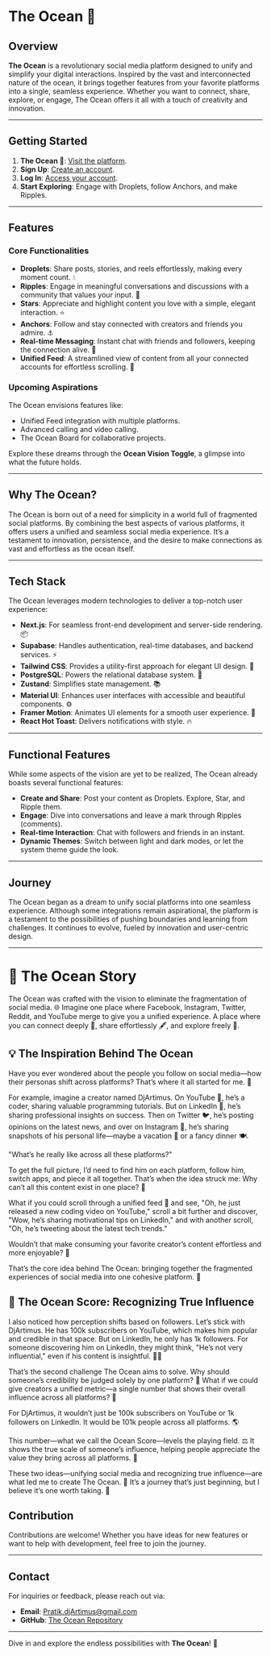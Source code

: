 # The Ocean 🌊

## Overview

**The Ocean** is a revolutionary social media platform designed to unify and simplify your digital interactions. Inspired by the vast and interconnected nature of the ocean, it brings together features from your favorite platforms into a single, seamless experience. Whether you want to connect, share, explore, or engage, The Ocean offers it all with a touch of creativity and innovation.

---


## Getting Started

1. **The Ocean 🌊**: [Visit the platform](https://social-ocean.vercel.app).
1. **Sign Up**: [Create an account](https://social-ocean.vercel.app/signup).
2. **Log In**: [Access your account](https://social-ocean.vercel.app/login).
3. **Start Exploring**: Engage with Droplets, follow Anchors, and make Ripples.

---

## Features

### Core Functionalities

- **Droplets**: Share posts, stories, and reels effortlessly, making every moment count. 💧
- **Ripples**: Engage in meaningful conversations and discussions with a community that values your input. 🌊
- **Stars**: Appreciate and highlight content you love with a simple, elegant interaction. ⭐
- **Anchors**: Follow and stay connected with creators and friends you admire. ⚓
- **Real-time Messaging**: Instant chat with friends and followers, keeping the connection alive. 💬
- **Unified Feed**: A streamlined view of content from all your connected accounts for effortless scrolling. 📱

### Upcoming Aspirations

The Ocean envisions features like:
- Unified Feed integration with multiple platforms.
- Advanced calling and video calling.
- The Ocean Board for collaborative projects.

Explore these dreams through the **Ocean Vision Toggle**, a glimpse into what the future holds.

---

## Why The Ocean?

The Ocean is born out of a need for simplicity in a world full of fragmented social platforms. By combining the best aspects of various platforms, it offers users a unified and seamless social media experience. It’s a testament to innovation, persistence, and the desire to make connections as vast and effortless as the ocean itself.

---

## Tech Stack

The Ocean leverages modern technologies to deliver a top-notch user experience:

- **Next.js**: For seamless front-end development and server-side rendering. 📦
- **Supabase**: Handles authentication, real-time databases, and backend services. ⚡
- **Tailwind CSS**: Provides a utility-first approach for elegant UI design. 🎨
- **PostgreSQL**: Powers the relational database system. 🐘
- **Zustand**: Simplifies state management. 📚
- **Material UI**: Enhances user interfaces with accessible and beautiful components. ⚙️
- **Framer Motion**: Animates UI elements for a smooth user experience. 💨
- **React Hot Toast**: Delivers notifications with style. 🔥

---

## Functional Features

While some aspects of the vision are yet to be realized, The Ocean already boasts several functional features:

- **Create and Share**: Post your content as Droplets. Explore, Star, and Ripple them.
- **Engage**: Dive into conversations and leave a mark through Ripples (comments).
- **Real-time Interaction**: Chat with followers and friends in an instant.
- **Dynamic Themes**: Switch between light and dark modes, or let the system theme guide the look.

---

## Journey

The Ocean began as a dream to unify social platforms into one seamless experience. Although some integrations remain aspirational, the platform is a testament to the possibilities of pushing boundaries and learning from challenges. It continues to evolve, fueled by innovation and user-centric design.

---

# 🌊 The Ocean Story
The Ocean was crafted with the vision to eliminate the fragmentation of social media. 🌐 Imagine one place where Facebook, Instagram, Twitter, Reddit, and YouTube merge to give you a unified experience. A place where you can connect deeply 🤝, share effortlessly 🖋️, and explore freely 🌟.

## 💡 The Inspiration Behind The Ocean
Have you ever wondered about the people you follow on social media—how their personas shift across platforms? That’s where it all started for me. 🤔

For example, imagine a creator named DjArtimus. On YouTube 🎥, he’s a coder, sharing valuable programming tutorials. But on LinkedIn 💼, he’s sharing professional insights on success. Then on Twitter 🐦, he’s posting opinions on the latest news, and over on Instagram 📸, he’s sharing snapshots of his personal life—maybe a vacation 🌴 or a fancy dinner 🍽️.

 "What’s he really like across all these platforms?"

To get the full picture, I’d need to find him on each platform, follow him, switch apps, and piece it all together. That’s when the idea struck me: Why can’t all this content exist in one place? 🤯

What if you could scroll through a unified feed 📜 and see, "Oh, he just released a new coding video on YouTube," scroll a bit further and discover, "Wow, he’s sharing motivational tips on LinkedIn," and with another scroll, "Oh, he’s tweeting about the latest tech trends."

Wouldn’t that make consuming your favorite creator’s content effortless and more enjoyable? 🎉

That’s the core idea behind The Ocean: bringing together the fragmented experiences of social media into one cohesive platform. 🤝

## 🌟 The Ocean Score: Recognizing True Influence
I also noticed how perception shifts based on followers. Let’s stick with DjArtimus. He has 100k subscribers on YouTube, which makes him popular and credible in that space. But on LinkedIn, he only has 1k followers. For someone discovering him on LinkedIn, they might think, "He’s not very influential," even if his content is insightful. 🤷‍♂️

That’s the second challenge The Ocean aims to solve. Why should someone’s credibility be judged solely by one platform? 🤔 What if we could give creators a unified metric—a single number that shows their overall influence across all platforms? 💯

For DjArtimus, it wouldn’t just be 100k subscribers on YouTube or 1k followers on LinkedIn. It would be 101k people across all platforms. 🌎

This number—what we call the Ocean Score—levels the playing field. ⚖️ It shows the true scale of someone’s influence, helping people appreciate the value they bring across all platforms. 🙌

These two ideas—unifying social media and recognizing true influence—are what led me to create The Ocean. 🌊 It’s a journey that’s just beginning, but I believe it’s one worth taking. 🚀

## Contribution

Contributions are welcome! Whether you have ideas for new features or want to help with development, feel free to join the journey.

---

## Contact

For inquiries or feedback, please reach out via:
- **Email**: Pratik.djArtimus@gmail.com
- **GitHub**: [The Ocean Repository](https://github.com/Dj-Artimus/The-Ocean)

---

Dive in and explore the endless possibilities with **The Ocean**! 🌊

